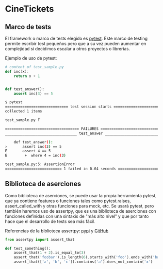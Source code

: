 # CineTickets

## Marco de tests

El framework o marco de tests elegido es [pytest](https://pypi.org/project/pytest/). Este marco de testing permite escribir test pequeños pero que a su vez pueden aumentar en complejidad si decidimos escalar a otros proyectos o librerías.

Ejemplo de uso de pytest:

```python
# content of test_sample.py
def inc(x):
    return x + 1


def test_answer():
    assert inc(3) == 5
```

```bash
$ pytest
============================= test session starts =============================
collected 1 items

test_sample.py F

================================== FAILURES ===================================
_________________________________ test_answer _________________________________

    def test_answer():
>       assert inc(3) == 5
E       assert 4 == 5
E        +  where 4 = inc(3)

test_sample.py:5: AssertionError
========================== 1 failed in 0.04 seconds ===========================
```

## Biblioteca de aserciones

Como biblioteca de aserciones, se puede usar la propia herramienta pytest, que ya contiene features o funciones tales como pytest.raises, assert_called_with y otras funciones para mock, etc.
Se usará pytest, pero también haremos uso de assertpy, que es una biblioteca de aserciones con funciones definidas con una sintaxis de "más alto nivel" y que por tanto hace que el desarrollo de tests sea más fácil.

Referencias de la biblioteca assertpy: [pypi](https://pypi.org/project/assertpy/) y [GitHub](https://github.com/assertpy/assertpy)

```python
from assertpy import assert_that

def test_something():
    assert_that(1 + 2).is_equal_to(3)
    assert_that('foobar').is_length(6).starts_with('foo').ends_with('bar')
    assert_that(['a', 'b', 'c']).contains('a').does_not_contain('x')
```